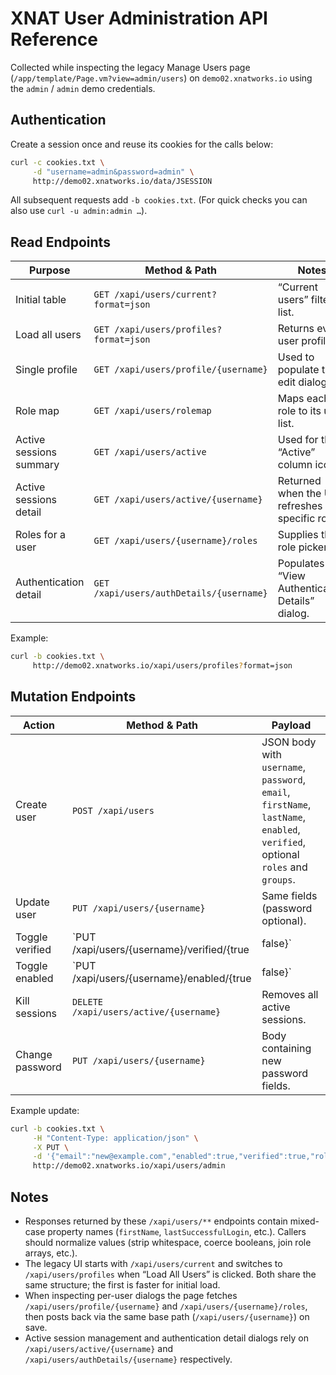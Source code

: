 # XNAT User Administration API Reference

Collected while inspecting the legacy Manage Users page (`/app/template/Page.vm?view=admin/users`) on `demo02.xnatworks.io` using the `admin` / `admin` demo credentials.

## Authentication

Create a session once and reuse its cookies for the calls below:

```bash
curl -c cookies.txt \
     -d "username=admin&password=admin" \
     http://demo02.xnatworks.io/data/JSESSION
```

All subsequent requests add `-b cookies.txt`. (For quick checks you can also use `curl -u admin:admin …`).

## Read Endpoints

| Purpose | Method & Path | Notes |
| --- | --- | --- |
| Initial table | `GET /xapi/users/current?format=json` | “Current users” filtered list. |
| Load all users | `GET /xapi/users/profiles?format=json` | Returns every user profile. |
| Single profile | `GET /xapi/users/profile/{username}` | Used to populate the edit dialog. |
| Role map | `GET /xapi/users/rolemap` | Maps each role to its user list. |
| Active sessions summary | `GET /xapi/users/active` | Used for the “Active” column icon. |
| Active sessions detail | `GET /xapi/users/active/{username}` | Returned when the UI refreshes a specific row. |
| Roles for a user | `GET /xapi/users/{username}/roles` | Supplies the role pickers. |
| Authentication detail | `GET /xapi/users/authDetails/{username}` | Populates the “View Authentication Details” dialog. |

Example:

```bash
curl -b cookies.txt \
     http://demo02.xnatworks.io/xapi/users/profiles?format=json
```

## Mutation Endpoints

| Action | Method & Path | Payload |
| --- | --- | --- |
| Create user | `POST /xapi/users` | JSON body with `username`, `password`, `email`, `firstName`, `lastName`, `enabled`, `verified`, optional `roles` and `groups`. |
| Update user | `PUT /xapi/users/{username}` | Same fields (password optional). |
| Toggle verified | `PUT /xapi/users/{username}/verified/{true|false}` | No body. |
| Toggle enabled | `PUT /xapi/users/{username}/enabled/{true|false}` | No body. |
| Kill sessions | `DELETE /xapi/users/active/{username}` | Removes all active sessions. |
| Change password | `PUT /xapi/users/{username}` | Body containing new password fields. |

Example update:

```bash
curl -b cookies.txt \
     -H "Content-Type: application/json" \
     -X PUT \
     -d '{"email":"new@example.com","enabled":true,"verified":true,"roles":["ADMINISTRATOR"],"groups":["XNAT_ADMIN"]}' \
     http://demo02.xnatworks.io/xapi/users/admin
```

## Notes

- Responses returned by these `/xapi/users/**` endpoints contain mixed-case property names (`firstName`, `lastSuccessfulLogin`, etc.). Callers should normalize values (strip whitespace, coerce booleans, join role arrays, etc.).
- The legacy UI starts with `/xapi/users/current` and switches to `/xapi/users/profiles` when “Load All Users” is clicked. Both share the same structure; the first is faster for initial load.
- When inspecting per-user dialogs the page fetches `/xapi/users/profile/{username}` and `/xapi/users/{username}/roles`, then posts back via the same base path (`/xapi/users/{username}`) on save.
- Active session management and authentication detail dialogs rely on `/xapi/users/active/{username}` and `/xapi/users/authDetails/{username}` respectively.
